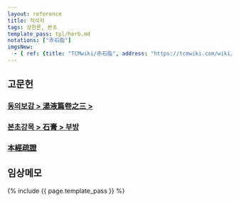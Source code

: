 ```yaml
---
layout: reference
title: 적석지
tags: 상한론, 본초
template_pass: tpl/herb.md
notations: ["赤石脂"]
imgsNew:
  - { ref: {title: "TCMwiki/赤石脂", address: "https://tcmwiki.com/wiki/赤石脂"}, src: "https://image.tcmwiki.com/image/chi-shi-zhi/chi-shi-zhi.jpg" }
---
```



## 고문헌


### [동의보감 > 湯液篇卷之三 > ]()


### [본초강목 > 石膏 > 부방]()


### [本經疏證]()




## 임상메모


{% include {{ page.template_pass }} %}
